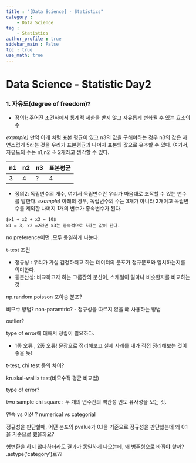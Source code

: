 ```yaml
---
title : "[Data Science] - Statistics"
category :
    - Data Science 
tag : 
    - Statistics
author_profile : true
sidebar_main : False  
toc : true 
use_math: true
---
```


# Data Science - Statistic Day2 

### 1. 자유도(degree of freedom)?
- 정의1: 주어진 조건하에서 통계적 제한을 받지 않고 자유롭게 변화될 수 있는 요소의 수

_example)_ 만약 아래 처럼 표본 평균이 있고 n3의 값을 구해야하는 경우 n3의 값은 자연스럽게 5라는 것을 우리가 표본평균과 나머지 표본의 값으로 유추할 수 있다. 여기서, 자유도의 수는 n1,n2 -> 2개라고 생각할 수 있다.

|n1|n2|n3|표본평균| 
|-|-|-|-|
|3|4|?|4|


- 정의2: 독립변수의 개수, 여기서 독립변수란 우리가 마음대로 조작할 수 있는 변수를 말한다. 
_example)_ 아래의 경우, 독립변수의 수는 3개가 아니라 2개이고 독립변수를 제외한 나머지 1개의 변수가 종속변수가 된다.
```
$x1 + x2 + x3 = 10$
x1 = 3, x2 =2라면 x3는 종속적으로 5라는 값이 된다.
```

no preference이면 ,모두 동일하게 나눈다. 

t-test 조건
- 정규성 : 우리가 가설 검정하려고 하는 데이터의 분포가 정규분포와 일치하는지를 의미한다.
- 등분산성: 비교하고자 하는 그룹간의 분산이, 스케일이 얼마나 비슷한지를 비교하는 것

np.random.poisson 포아송 분포?

비모수 방법? non-paramtric? - 정규성을 따르지 않을 떄 사용하는 방법

outlier? 

type of error에 대해서 정립이 필요하다.
- 1종 오류 , 2종 오류! 문장으로 정리해보고 실제 사례를 내가 직접 정리해보는 것이 좋을 듯!

t-test, chi test 등의 차이?

kruskal-wallis test(비모수적 평균 비교법)

type of error?

two sample chi square : 두 개의 변수간의 역관성 빈도 유사성을 보는 것. 

연속 vs 이산 ? numerical vs categorial

정규성을 판단할때, 어떤 분포의 pvalue가 0.1을 기준으로 정규성을 판단했는데 왜 0.1을 기준으로 했을까요?

형변환을 하지 않다하더라도 결과가 동일하게 나오는데, 왜 범주형으로 바꿔야 할까? .astype('category')로??

